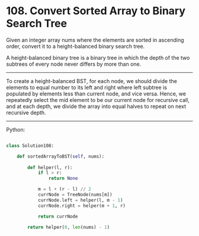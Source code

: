 # 108. Convert Sorted Array to Binary Search Tree

Given an integer array nums where the elements are sorted in ascending order,
convert it to a height-balanced binary search tree.

A height-balanced binary tree is a binary tree in which the depth of the two
subtrees of every node never differs by more than one.

---

To create a height-balanced BST, for each node, we should divide the elements
to equal number to its left and right where left subtree is populated by
elements less than current node, and vice versa. Hence, we repeatedly select
the mid element to be our current node for recursive call, and at each depth,
we divide the array into equal halves to repeat on next recursive depth.

---

Python:

```python

class Solution108:

    def sortedArrayToBST(self, nums):
        
        def helper(l, r):
            if l > r:
                return None

            m = l + (r - l) // 2
            currNode = TreeNode(nums[m])
            currNode.left = helper(l, m - 1)
            currNode.right = helper(m + 1, r)

            return currNode

        return helper(0, len(nums) - 1)
```
